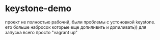 # keystone-demo
проект не полностью рабочий, были проблемы с устоновкой keystone.
ето больше набросок которые еще допиливить и допиливать))
для запуска всего просто "vagrant up"
